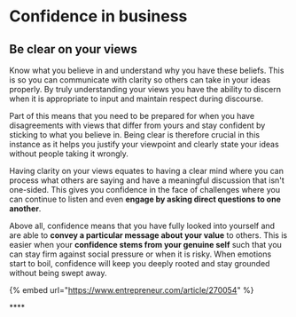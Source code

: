 # Confidence in business

## **Be clear on your views**

Know what you believe in and understand why you have these beliefs. This is so you can communicate with clarity so others can take in your ideas properly. By truly understanding your views you have the ability to discern when it is appropriate to input and maintain respect during discourse.

Part of this means that you need to be prepared for when you have disagreements with views that differ from yours and stay confident by sticking to what you believe in. Being clear is therefore crucial in this instance as it helps you justify your viewpoint and clearly state your ideas without people taking it wrongly.

Having clarity on your views equates to having a clear mind where you can process what others are saying and have a meaningful discussion that isn't one-sided. This gives you confidence in the face of challenges where you can continue to listen and even **engage by asking direct questions to one another**.

Above all, confidence means that you have fully looked into yourself and are able to **convey a particular message about your value** to others. This is easier when your **confidence stems from your genuine self** such that you can stay firm against social pressure or when it is risky. When emotions start to boil, confidence will keep you deeply rooted and stay grounded without being swept away.

{% embed url="https://www.entrepreneur.com/article/270054" %}

\*\*\*\*

